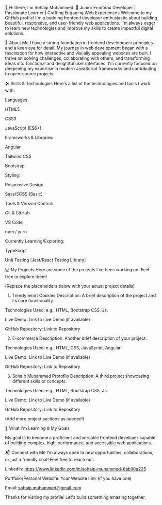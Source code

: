 👋 Hi there, I'm Sohaip Muhammed!
🚀 Junior Frontend Developer | Passionate Learner | Crafting Engaging Web Experiences
Welcome to my GitHub profile! I'm a budding frontend developer enthusiastic about building beautiful, responsive, and user-friendly web applications. I'm always eager to learn new technologies and improve my skills to create impactful digital solutions.

🌟 About Me
I have a strong foundation in frontend development principles and a keen eye for detail. My journey in web development began with a fascination for how interactive and visually appealing websites are built. I thrive on solving challenges, collaborating with others, and transforming ideas into functional and delightful user interfaces. I'm currently focused on deepening my expertise in modern JavaScript frameworks and contributing to open-source projects.

🛠️ Skills & Technologies
Here's a list of the technologies and tools I work with:

Languages:

HTML5

CSS3

JavaScript (ES6+)

Frameworks & Libraries:

Angular 

Tailwind CSS

Bootstrap

Styling:

Responsive Design

Sass/SCSS (Basic)

Tools & Version Control:

Git & GitHub

VS Code

npm / yarn

Currently Learning/Exploring:

TypeScript

Unit Testing (Jest/React Testing Library)

💻 My Projects
Here are some of the projects I've been working on. Feel free to explore them!

(Replace the placeholders below with your actual project details)

1. Trendy heart Cookies
Description: A brief description of the project and its core functionality.

Technologies Used: e.g., HTML, Bootstrap CSS, Js.

Live Demo: Link to Live Demo (if available)

GitHub Repository: Link to Repository

2. E-commerce
Description: Another brief description of your project.

Technologies Used: e.g., HTML, CSS, JavaScript, Angular.

Live Demo: Link to Live Demo (if available)

GitHub Repository: Link to Repository

3. Sohaip Muhammed Protoflio
Description: A third project showcasing different skills or concepts.

Technologies Used: e.g., HTML, Bootstrap CSS, Js.

Live Demo: Link to Live Demo (if available)

GitHub Repository: Link to Repository

(Add more project sections as needed!)

🌱 What I'm Learning & My Goals

My goal is to become a proficient and versatile frontend developer capable of building complex, high-performance, and accessible web applications.

📬 Connect with Me
I'm always open to new opportunities, collaborations, or just a friendly chat! Feel free to reach out.

LinkedIn: https://www.linkedin.com/in/sohaip-muhammed-6ab00a235

Portfolio/Personal Website: Your Website Link (if you have one)

Email: sohaip.muhammed@gmail.com

Thanks for visiting my profile! Let's build something amazing together.
